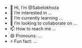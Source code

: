 - 👋 Hi, I’m @Sabelokhoza
- 👀 I’m interested in ...
- 🌱 I’m currently learning ...
- 💞️ I’m looking to collaborate on ...
- 📫 How to reach me ...
- 😄 Pronouns: ...
- ⚡ Fun fact: ...

<!---
Sabelokhoza/Sabelokhoza is a ✨ special ✨ repository because its `README.md` (this file) appears on your GitHub profile.
You can click the Preview link to take a look at your changes.
--->
